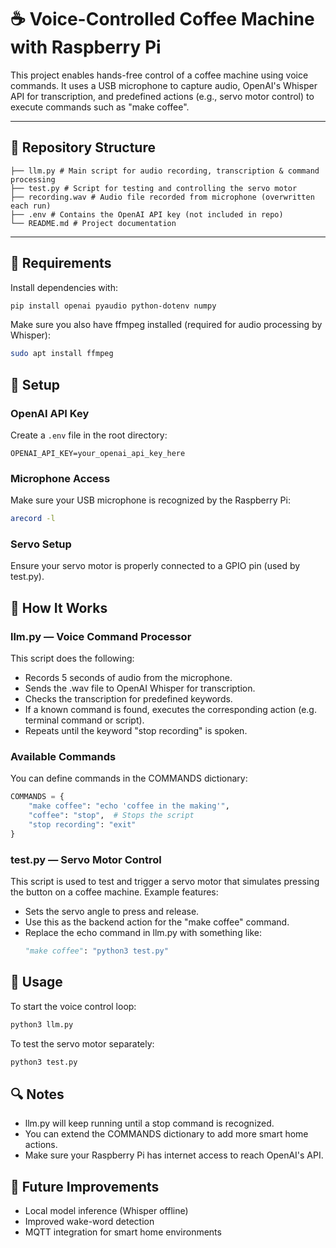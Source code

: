 # ☕ Voice-Controlled Coffee Machine with Raspberry Pi

This project enables hands-free control of a coffee machine using voice commands. It uses a USB microphone to capture audio, OpenAI's Whisper API for transcription, and predefined actions (e.g., servo motor control) to execute commands such as "make coffee".

---

## 📁 Repository Structure

```
├── llm.py # Main script for audio recording, transcription & command processing
├── test.py # Script for testing and controlling the servo motor
├── recording.wav # Audio file recorded from microphone (overwritten each run)
├── .env # Contains the OpenAI API key (not included in repo)
└── README.md # Project documentation
```

---

## 🔧 Requirements

Install dependencies with:
```bash
pip install openai pyaudio python-dotenv numpy
```

Make sure you also have ffmpeg installed (required for audio processing by Whisper):
```bash
sudo apt install ffmpeg
```

## 🔑 Setup

### OpenAI API Key
Create a `.env` file in the root directory:
```
OPENAI_API_KEY=your_openai_api_key_here
```

### Microphone Access
Make sure your USB microphone is recognized by the Raspberry Pi:
```bash
arecord -l
```

### Servo Setup
Ensure your servo motor is properly connected to a GPIO pin (used by test.py).

## 🧠 How It Works

### llm.py — Voice Command Processor
This script does the following:
- Records 5 seconds of audio from the microphone.
- Sends the .wav file to OpenAI Whisper for transcription.
- Checks the transcription for predefined keywords.
- If a known command is found, executes the corresponding action (e.g. terminal command or script).
- Repeats until the keyword "stop recording" is spoken.

### Available Commands
You can define commands in the COMMANDS dictionary:
```python
COMMANDS = {
    "make coffee": "echo 'coffee in the making'",
    "coffee": "stop",  # Stops the script
    "stop recording": "exit"
}
```

### test.py — Servo Motor Control
This script is used to test and trigger a servo motor that simulates pressing the button on a coffee machine. Example features:
- Sets the servo angle to press and release.
- Use this as the backend action for the "make coffee" command.
- Replace the echo command in llm.py with something like:
  ```python
  "make coffee": "python3 test.py"
  ```

## 🚀 Usage

To start the voice control loop:
```bash
python3 llm.py
```

To test the servo motor separately:
```bash
python3 test.py
```

## 🔍 Notes
- llm.py will keep running until a stop command is recognized.
- You can extend the COMMANDS dictionary to add more smart home actions.
- Make sure your Raspberry Pi has internet access to reach OpenAI's API.

## 🧩 Future Improvements
- Local model inference (Whisper offline)
- Improved wake-word detection
- MQTT integration for smart home environments
